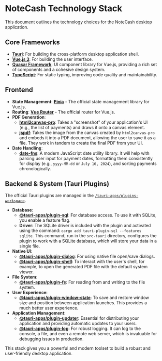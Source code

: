 # NoteCash Technology Stack

This document outlines the technology choices for the NoteCash desktop application.

## Core Frameworks

- **[Tauri](https://tauri.app/)**: For building the cross-platform desktop application shell.
- **[Vue.js 3](https://vuejs.org/)**: For building the user interface.
- **[Quasar Framework](https://quasar.dev/)**: UI component library for Vue.js, providing a rich set of components and a cohesive design system.
- **[TypeScript](https://www.typescriptlang.org/)**: For static typing, improving code quality and maintainability.

## Frontend

- **State Management**: **[Pinia](https://pinia.vuejs.org/)** - The official state management library for Vue.js.
- **Routing**: **[Vue Router](https://router.vuejs.org/)** - The official router for Vue.js.
- **PDF Generation**:
  - **[html2canvas-pro](https://github.com/yorickshan/html2canvas-pro)**: Takes a "screenshot" of your application's UI (e.g., the list of payments) and draws it onto a canvas element.
  - **[jspdf](https://github.com/parallax/jsPDF)**: Takes the image from the canvas created by `html2canvas-pro` and embeds it into a PDF document, allowing the user to save it as a file. They work in tandem to create the final PDF from your UI.
- **Date Handling**:
  - **[date-fns](https://date-fns.org/)**: A modern JavaScript date utility library. It will help with parsing user input for payment dates, formatting them consistently for display (e.g., `yyyy-MM-dd` or `July 16, 2024`), and sorting payments chronologically.

## Backend & System (Tauri Plugins)

The official Tauri plugins are managed in the [`/tauri-apps/plugins-workspace`](https://github.com/tauri-apps/plugins-workspace).

- **Database**:
  - **[@tauri-apps/plugin-sql](https://tauri.app/plugin/sql/)**: For database access. To use it with SQLite, you enable a feature flag.
  - **Driver**: The SQLite driver is included with the plugin and activated using the command: `cargo add tauri-plugin-sql --features sqlite`. This command, run in the `src-tauri` directory, configures the plugin to work with a SQLite database, which will store your data in a single file.
- **Native UI**:
  - **[@tauri-apps/plugin-dialog](https://tauri.app/plugin/dialog/)**: For using native file open/save dialogs.
  - **[@tauri-apps/plugin-shell](https://tauri.app/plugin/shell/)**: To interact with the user's shell, for example, to open the generated PDF file with the default system viewer.
- **File System**:
  - **[@tauri-apps/plugin-fs](https://tauri.app/plugin/file-system/)**: For reading from and writing to the file system.
- **User Experience**:
  - **[@tauri-apps/plugin-window-state](https://tauri.app/plugin/window-state/)**: To save and restore window size and position between application launches. This provides a much better user experience.
- **Application Management**:
  - **[@tauri-apps/plugin-updater](https://tauri.app/plugin/updater/)**: Essential for distributing your application and providing automatic updates to your users.
  - **[@tauri-apps/plugin-log](https://tauri.app/plugin/logging/)**: For robust logging. It can log to the console, a file, and even a remote web server, which is invaluable for debugging issues in production.

This stack gives you a powerful and modern toolset to build a robust and user-friendly desktop application.
